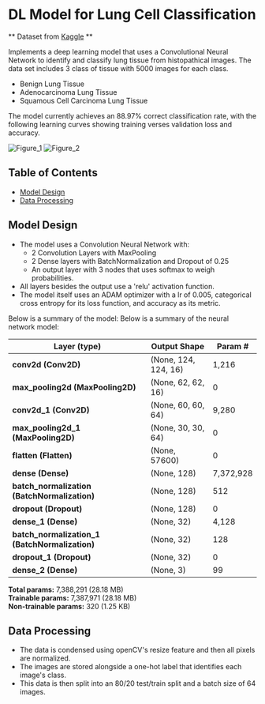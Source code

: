 # DL Model for Lung Cell Classification

** Dataset from [Kaggle](https://www.kaggle.com/datasets/andrewmvd/lung-and-colon-cancer-histopathological-images/data) ** 

Implements a deep learning model that uses a Convolutional Neural Network to identify and classify lung tissue from histopathical images.
The data set includes 3 class of tissue with 5000 images for each class.
 - Benign Lung Tissue
 - Adenocarcinoma Lung Tissue
 - Squamous Cell Carcinoma Lung Tissue

The model currently achieves an 88.97% correct classification rate, with the following learning curves showing training verses validation loss and accuracy. 

![Figure_1](https://github.com/user-attachments/assets/a8689706-c826-414c-8888-cd004c88839c)
![Figure_2](https://github.com/user-attachments/assets/cd4d0e0d-d760-4908-8560-9a3ca768a00a)

## Table of Contents 
- [Model Design](#model-design)
- [Data Processing](#data-processing)

## Model Design
- The model uses a Convolution Neural Network with:
  -   2 Convolution Layers with MaxPooling
  -   2 Dense layers with BatchNormalization and Dropout of 0.25
  -   An output layer with 3 nodes that uses softmax to weigh probabilities.
- All layers besides the output use a 'relu' activation function.
- The model itself uses an ADAM optimizer with a lr of 0.005, categorical cross entropy for its loss function, and accuracy as its metric.

Below is a summary of the model:
Below is a summary of the neural network model:

| Layer (type)            | Output Shape        | Param #    |
|-------------------------|---------------------|------------|
| **conv2d (Conv2D)**          | (None, 124, 124, 16) | 1,216      |
| **max_pooling2d (MaxPooling2D)** | (None, 62, 62, 16)  | 0          |
| **conv2d_1 (Conv2D)**        | (None, 60, 60, 64)   | 9,280      |
| **max_pooling2d_1 (MaxPooling2D)** | (None, 30, 30, 64)  | 0          |
| **flatten (Flatten)**       | (None, 57600)      | 0          |
| **dense (Dense)**           | (None, 128)        | 7,372,928  |
| **batch_normalization (BatchNormalization)** | (None, 128)        | 512        |
| **dropout (Dropout)**       | (None, 128)        | 0          |
| **dense_1 (Dense)**         | (None, 32)         | 4,128      |
| **batch_normalization_1 (BatchNormalization)** | (None, 32)         | 128        |
| **dropout_1 (Dropout)**     | (None, 32)         | 0          |
| **dense_2 (Dense)**         | (None, 3)          | 99         |

**Total params:** 7,388,291 (28.18 MB)  
**Trainable params:** 7,387,971 (28.18 MB)  
**Non-trainable params:** 320 (1.25 KB)

## Data Processing
- The data is condensed using openCV's resize feature and then all pixels are normalized.
- The images are stored alongside a one-hot label that identifies each image's class.
- This data is then split into an 80/20 test/train split and a batch size of 64 images. 
